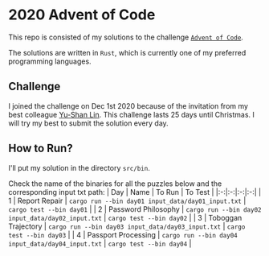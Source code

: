 # 2020 Advent of Code
This repo is consisted of my solutions to the challenge [`Advent of Code`](https://adventofcode.com/).

The solutions are written in `Rust`, which is currently one of my preferred programming languages.

## Challenge
I joined the challenge on Dec 1st 2020 because of the invitation from my best colleague [Yu-Shan Lin](https://github.com/SLMT). This challenge lasts 25 days until Christmas. I will try my best to submit the solution every day.

## How to Run?
I'll put my solution in the directory `src/bin`.

Check the name of the binaries for all the puzzles below and the corresponding input txt path:
| Day | Name | To Run | To Test |
|:-:|:-:|:-:|:-:|
| 1 | Report Repair | `cargo run --bin day01 input_data/day01_input.txt` | `cargo test --bin day01` |
| 2 | Password Philosophy | `cargo run --bin day02 input_data/day02_input.txt` | `cargo test --bin day02` |
| 3 | Toboggan Trajectory | `cargo run --bin day03 input_data/day03_input.txt` | `cargo test --bin day03` |
| 4 | Passport Processing | `cargo run --bin day04 input_data/day04_input.txt` | `cargo test --bin day04` |